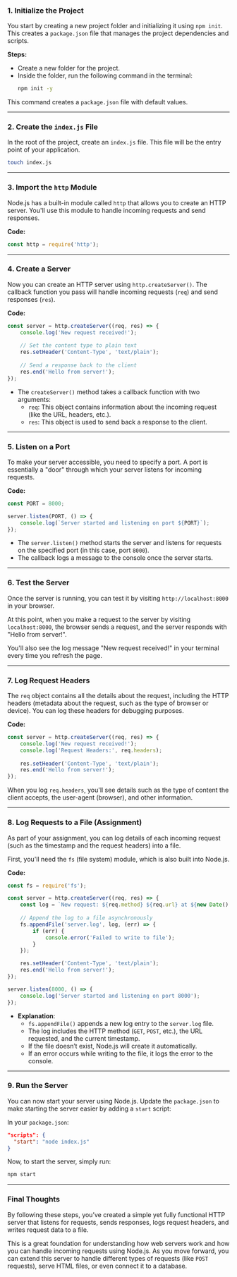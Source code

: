 ### 1. **Initialize the Project**
You start by creating a new project folder and initializing it using `npm init`. This creates a `package.json` file that manages the project dependencies and scripts.

**Steps:**
- Create a new folder for the project.
- Inside the folder, run the following command in the terminal:
  ```bash
  npm init -y
  ```

This command creates a `package.json` file with default values.

---

### 2. **Create the `index.js` File**
In the root of the project, create an `index.js` file. This file will be the entry point of your application.

```bash
touch index.js
```

---

### 3. **Import the `http` Module**
Node.js has a built-in module called `http` that allows you to create an HTTP server. You'll use this module to handle incoming requests and send responses.

**Code:**
```javascript
const http = require('http');
```

---

### 4. **Create a Server**
Now you can create an HTTP server using `http.createServer()`. The callback function you pass will handle incoming requests (`req`) and send responses (`res`).

**Code:**
```javascript
const server = http.createServer((req, res) => {
    console.log('New request received!');
    
    // Set the content type to plain text
    res.setHeader('Content-Type', 'text/plain');
    
    // Send a response back to the client
    res.end('Hello from server!');
});
```

- The `createServer()` method takes a callback function with two arguments:
  - `req`: This object contains information about the incoming request (like the URL, headers, etc.).
  - `res`: This object is used to send back a response to the client.

---

### 5. **Listen on a Port**
To make your server accessible, you need to specify a port. A port is essentially a "door" through which your server listens for incoming requests.

**Code:**
```javascript
const PORT = 8000;

server.listen(PORT, () => {
    console.log(`Server started and listening on port ${PORT}`);
});
```

- The `server.listen()` method starts the server and listens for requests on the specified port (in this case, port `8000`).
- The callback logs a message to the console once the server starts.

---

### 6. **Test the Server**
Once the server is running, you can test it by visiting `http://localhost:8000` in your browser.

At this point, when you make a request to the server by visiting `localhost:8000`, the browser sends a request, and the server responds with "Hello from server!".

You'll also see the log message "New request received!" in your terminal every time you refresh the page.

---

### 7. **Log Request Headers**
The `req` object contains all the details about the request, including the HTTP headers (metadata about the request, such as the type of browser or device). You can log these headers for debugging purposes.

**Code:**
```javascript
const server = http.createServer((req, res) => {
    console.log('New request received!');
    console.log('Request Headers:', req.headers);
    
    res.setHeader('Content-Type', 'text/plain');
    res.end('Hello from server!');
});
```

When you log `req.headers`, you'll see details such as the type of content the client accepts, the user-agent (browser), and other information.

---

### 8. **Log Requests to a File (Assignment)**
As part of your assignment, you can log details of each incoming request (such as the timestamp and the request headers) into a file.

First, you'll need the `fs` (file system) module, which is also built into Node.js.

**Code:**
```javascript
const fs = require('fs');

const server = http.createServer((req, res) => {
    const log = `New request: ${req.method} ${req.url} at ${new Date().toISOString()}\n`;
    
    // Append the log to a file asynchronously
    fs.appendFile('server.log', log, (err) => {
        if (err) {
            console.error('Failed to write to file');
        }
    });

    res.setHeader('Content-Type', 'text/plain');
    res.end('Hello from server!');
});

server.listen(8000, () => {
    console.log('Server started and listening on port 8000');
});
```

- **Explanation**:
  - `fs.appendFile()` appends a new log entry to the `server.log` file.
  - The log includes the HTTP method (`GET`, `POST`, etc.), the URL requested, and the current timestamp.
  - If the file doesn’t exist, Node.js will create it automatically.
  - If an error occurs while writing to the file, it logs the error to the console.

---

### 9. **Run the Server**
You can now start your server using Node.js. Update the `package.json` to make starting the server easier by adding a `start` script:

In your `package.json`:
```json
"scripts": {
  "start": "node index.js"
}
```

Now, to start the server, simply run:
```bash
npm start
```

---

### Final Thoughts
By following these steps, you’ve created a simple yet fully functional HTTP server that listens for requests, sends responses, logs request headers, and writes request data to a file.

This is a great foundation for understanding how web servers work and how you can handle incoming requests using Node.js. As you move forward, you can extend this server to handle different types of requests (like `POST` requests), serve HTML files, or even connect it to a database.
